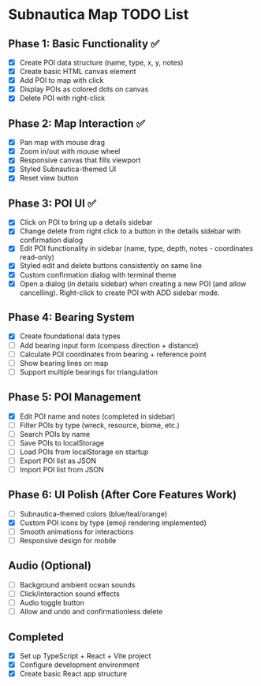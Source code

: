 # Subnautica Map TODO List

## Phase 1: Basic Functionality ✅
- [x] Create POI data structure (name, type, x, y, notes)
- [x] Create basic HTML canvas element
- [x] Add POI to map with click
- [x] Display POIs as colored dots on canvas
- [x] Delete POI with right-click

## Phase 2: Map Interaction ✅
- [x] Pan map with mouse drag
- [x] Zoom in/out with mouse wheel
- [x] Responsive canvas that fills viewport
- [x] Styled Subnautica-themed UI
- [x] Reset view button

## Phase 3: POI UI ✅
- [x] Click on POI to bring up a details sidebar
- [x] Change delete from right click to a button in the details sidebar with confirmation dialog
- [x] Edit POI functionality in sidebar (name, type, depth, notes - coordinates read-only)
- [x] Styled edit and delete buttons consistently on same line
- [x] Custom confirmation dialog with terminal theme
- [x] Open a dialog (in details sidebar) when creating a new POI (and allow cancelling). Right-click to create POI with ADD sidebar mode.

## Phase 4: Bearing System
- [x] Create foundational data types
- [ ] Add bearing input form (compass direction + distance)
- [ ] Calculate POI coordinates from bearing + reference point
- [ ] Show bearing lines on map
- [ ] Support multiple bearings for triangulation

## Phase 5: POI Management
- [x] Edit POI name and notes (completed in sidebar)
- [ ] Filter POIs by type (wreck, resource, biome, etc.)
- [ ] Search POIs by name
- [ ] Save POIs to localStorage
- [ ] Load POIs from localStorage on startup
- [ ] Export POI list as JSON
- [ ] Import POI list from JSON

## Phase 6: UI Polish (After Core Features Work)
- [ ] Subnautica-themed colors (blue/teal/orange)
- [x] Custom POI icons by type (emoji rendering implemented)
- [ ] Smooth animations for interactions
- [ ] Responsive design for mobile

## Audio (Optional)
- [ ] Background ambient ocean sounds
- [ ] Click/interaction sound effects
- [ ] Audio toggle button
- [ ] Allow and undo and confirmationless delete

## Completed
- [x] Set up TypeScript + React + Vite project
- [x] Configure development environment
- [x] Create basic React app structure
